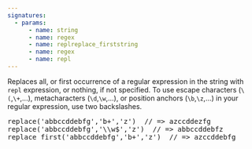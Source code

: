 ```yaml
---
signatures:
  - params:
      - name: string
      - name: regex
      - name: replreplace_firststring
      - name: regex
      - name: repl
---
```


Replaces all, or first occurrence of a regular expression in the string with `repl` expression,
or nothing, if not specified. To use escape characters (`\(`,`\+`,...), metacharacters (`\d`,`\w`,...), or position anchors (`\b`,`\z`,...) in your regular expression, use two backslashes.

<pre>
replace('abbccddebfg','b+','z')  // => azccddezfg
replace('abbccddebfg','\\w$','z')  // => abbccddebfz
replace_first('abbccddebfg','b+','z')  // => azccddebfg
</pre>
